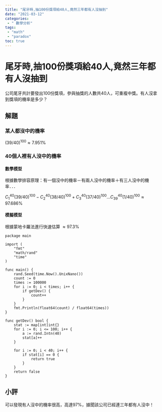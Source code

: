 ```yaml
---
title: "尾牙時,抽100份獎項給40人,竟然三年都有人沒抽到"
date: "2021-03-12"
categories:
 - " 數學分析"
tags:
 - "math"
 - "paradox" 
toc: true
---
```


# 尾牙時,抽100份獎項給40人,竟然三年都有人沒抽到

公司尾牙共計要發出100份獎項，參與抽獎的人數共40人，可重複中獎。有人沒拿到獎項的機率是多少？

## 解題

### 某人都沒中的機率
$(39/40)^{100} \approx 7.951$%

### 40個人裡有人沒中的機率
#### 數學模型
根據數學排容原理：有一個沒中的機率－有兩人沒中的機率＋有三人沒中的機率．．．

$C_1^{40}(39/40)^{100}-C_2^{40}(38/40)^{100}+C_3^{40}(37/40)^{100}...C_{39}^{40}(1/40)^{100} \approx 97.686$%

<!--more-->


#### 模擬模型
根據蒙地卡羅法進行快速估算  $\approx 97.3$%
```golang
package main

import (
	"fmt"
	"math/rand"
	"time"
)

func main() {
	rand.Seed(time.Now().UnixNano())
	count := 0
	times := 100000
	for i := 0; i < times; i++ {
		if getDev() {
			count++
		}
	}
	fmt.Println(float64(count) / float64(times))
}

func getDev() bool {
	stat := map[int]int{}
	for i := 0; i <= 100; i++ {
		a := rand.Intn(40)
		stat[a]++
	}

	for i := 0; i < 40; i++ {
		if stat[i] == 0 {
			return true
		}
	}
	return false
}

```


## 小評

可以發現有人沒中的機率很高，高達97%，據聞該公司已經連三年都有人沒中！